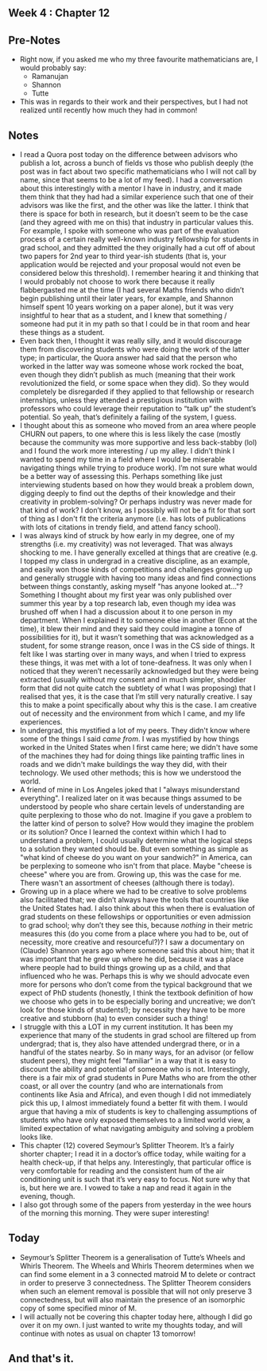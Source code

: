 ## Week 4 : Chapter 12

## Pre-Notes
- Right now, if you asked me who my three favourite mathematicians are, I would probably say:
  - Ramanujan
  - Shannon
  - Tutte
- This was in regards to their work and their perspectives, but I had not realized until recently how much they had in common!

## Notes
- I read a Quora post today on the difference between advisors who publish a lot, across a bunch of fields vs those who publish deeply (the post was in fact about two specific mathematicians who I will not call by name, since that seems to be a lot of my feed). I had a conversation about this interestingly with a mentor I have in industry, and it made them think that they had had a similar experience such that one of their advisors was like the first, and the other was like the latter. I think that there is space for both in research, but it doesn’t seem to be the case (and they agreed with me on this) that industry in particular values this. For example, I spoke with someone who was part of the evaluation process of a certain really well-known industry fellowship for students in grad school, and they admitted the they originally had a cut off of about two papers for 2nd year to third year-ish students (that is, your application would be rejected and your proposal would not even be considered below this threshold). I remember hearing it and thinking that I would probably not choose to work there because it really flabbergasted me at the time (I had several Maths friends who didn’t begin publishing until their later years, for example, and Shannon himself spent 10 years working on a paper alone), but it was very insightful to hear that as a student, and I knew that something / someone had put it in my path so that I could be in that room and hear these things as a student. 
- Even back then, I thought it was really silly, and it would discourage them from discovering students who were doing the work of the latter type; in particular, the Quora answer had said that the person who worked in the latter way was someone whose work rocked the boat, even though they didn’t publish as much (meaning that their work revolutionized the field, or some space when they did). So they would completely be disregarded if they applied to that fellowship or research internships, unless they attended a prestigious institution with professors who could leverage their reputation to “talk up” the student’s potential. So yeah, that’s definitely a failing of the system, I guess. 
- I thought about this as someone who moved from an area where people CHURN out papers, to one where this is less likely the case (mostly because the community was more supportive and less back-stabby (lol) and I found the work more interesting / up my alley. I didn’t think I wanted to spend my time in a field where I would be miserable navigating things while trying to produce work). I’m not sure what would be a better way of assessing this. Perhaps something like just interviewing students based on how they would break a problem down, digging deeply to find out the depths of their knowledge and their creativity in problem-solving? Or perhaps industry was never made for that kind of work? I don’t know, as I possibly will not be a fit for that sort of thing as I don't fit the 
criteria anymore (i.e. has lots of publications with lots of citations in trendy field, and attend fancy school).
- I was always kind of struck by how early in my degree, one of my strengths (i.e. my creativity) was not leveraged. That was always shocking to me. I have generally excelled at things that are creative (e.g. I topped my class in undergrad in a creative discipline, as an example, and easily won those kinds of competitions and challenges growing up and generally struggle with having too many ideas and find connections between things constantly, asking myself "has anyone looked at..."? Something I thought about my first year was only published over summer this year by a top research lab, even though my idea was brushed off when I had a discussion about it to 
one person in my department. When I explained it to someone else in another (Econ at the time), it blew their mind and they said they could imagine a tonne of possibilities for it), but it wasn’t something that was acknowledged as a student, for some strange reason, once I was in the CS side of things. It felt like I was starting over in many ways, and when I tried to express these things, it was met with a lot of tone-deafness. It was only when I noticed that they weren’t necessarily acknowledged but they were being extracted (usually without my consent and in much simpler, shoddier form that did not quite catch the subtlety of what I was proposing) that I realised that yes, it is the case that I’m still very naturally creative. I say this to make a point specifically about why this is the case. I am creative out of necessity and the environment from which I came, and my life experiences.
- In undergrad, this mystified a lot of my peers. They didn't know where some of the things I said *came from*. I was mystified by how things 
worked in the United States when I first came here; we didn't have some of the machines they had for doing things like painting traffic lines in roads
and we didn't make buildings the way they did, with their technology. We used other methods; this is how we understood the world.
- A friend of mine in Los Angeles joked that I "always
misunderstand everything". I realized later on it was because things assumed to be understood by people who share certain levels of understanding are 
quite perplexing to those who do not. Imagine if you gave a problem to the latter kind of person to solve? How would they imagine the problem or its solution? Once I learned the context within which I had to understand a problem, I could usually determine what the logical steps to a solution they
wanted should be. But even something as simple as "what kind of cheese do you want on your sandwich?" in America, can be perplexing to someone who isn't
from that place. Maybe "cheese is cheese" where you are from. Growing up, this was the case for me. There wasn't an assortment of cheeses (although there
is today). 
- Growing up in a place where we had to be creative to solve problems also facilitated that; we didn’t always have the tools that countries like the United States had. I also think about this when there is evaluation of grad students on these fellowships or opportunities or even admission to grad school; why don’t they see this, because *nothing* in their metric measures this (do you come from a place where you had to be, out of necessity, more creative and resourceful?)? I saw a documentary on (Claude) Shannon years ago where someone said this about him; that it was important that he grew up where he did, because it was a place where people had to build things growing up as a child, and that influenced who he was. Perhaps this is why we should advocate even more for persons who don’t come from the typical background that we expect of PhD students (honestly, I think the textbook definition of how we choose who gets in to be especially boring and uncreative; we don’t look for those kinds of students!); by necessity they have to be more creative and stubborn (ha) to even consider such a thing!
- I struggle with this a LOT in my current institution. It has been my experience that many of the students in grad school are filtered up from 
undergrad; that is, they also have attended undergrad there, or in a handful of the states nearby. So in many ways, for an advisor (or fellow student peers), they might feel
"familiar" in a way that it is easy to discount the ability and potential of someone who is not. Interestingly, there is a fair mix of grad students
in Pure Maths who are from the other coast, or all over the country (and who are internationals from continents like Asia and Africa), and even though I did not immediately pick this up, I almost immediately found
a better fit with them. I would argue that having a mix of students is key to challenging assumptions of students who have only exposed themselves
to a limited world view, a limited expectation of what navigating ambiguity and solving a problem looks like.
- This chapter (12) covered Seymour’s Splitter Theorem. It’s a fairly shorter chapter; I read it in a doctor’s office today, while waiting for a health check-up, if that helps any. Interestingly, that particular office is very comfortable for reading and the consistent hum of the air conditioning unit is such that it’s very easy to focus. Not sure why that is, but here we are. I vowed to take a nap and read it again in the evening, though.
- I also got through some of the papers from yesterday in the wee hours of the morning this morning. They were super interesting! 

## Today
- Seymour’s Splitter Theorem is a generalisation of Tutte’s Wheels and Whirls Theorem. The Wheels and Whirls Theorem determines when we can find some element in a 3 connected matroid M to delete or contract in order to preserve 3 connectedness. The Splitter Theorem considers when such an element removal is possible that will not only preserve 3 connectedness, but will also maintain the presence of an isomorphic copy of some specified minor of M. 
- I will actually not be covering this chapter today here, although I did go over it on my own. I just wanted to write my thoughts today, and will continue with notes as usual on chapter 13 tomorrow!

## And that's it.
